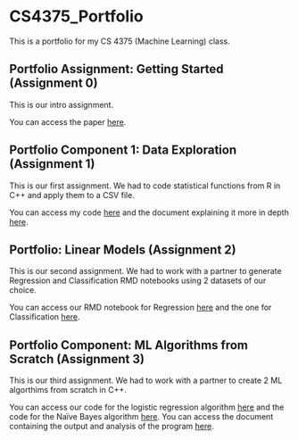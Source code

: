 # CS4375_Portfolio
This is a portfolio for my CS 4375 (Machine Learning) class.

## Portfolio Assignment: Getting Started (Assignment 0)
This is our intro assignment.

You can access the paper [here](https://github.com/aaryapatil01/CS4375_Portfolio/blob/main/Assignment%200/Overview_of_ML_Aarya_Patil.pdf).

## Portfolio Component 1: Data Exploration (Assignment 1)
This is our first assignment. We had to code statistical functions from R in C++ and apply them to a CSV file.

You can access my code [here](https://github.com/aaryapatil01/CS4375_Portfolio/blob/main/Assignment%201/main.cpp) and the document explaining it more in depth [here](https://github.com/aaryapatil01/CS4375_Portfolio/blob/main/Assignment%201/Assignment_1_Data_Exploration_Explanation.pdf).

## Portfolio: Linear Models (Assignment 2)
This is our second assignment. We had to work with a partner to generate Regression and Classification RMD notebooks using 2 datasets of our choice. 

You can access our RMD notebook for Regression [here](https://github.com/aaryapatil01/CS4375_Portfolio/blob/main/Assignment%202/ML_Regression.pdf) and the one for Classification [here](https://github.com/aaryapatil01/CS4375_Portfolio/blob/main/Assignment%202/ML_Classification.pdf).

## Portfolio Component: ML Algorithms from Scratch (Assignment 3)
This is our third assignment. We had to work with a partner to create 2 ML algorthims from scratch in C++. 

You can access our code for the logistic regression algorithm [here](https://github.com/aaryapatil01/CS4375_Portfolio/blob/main/Assignment%203/Logistic_Regression.cpp) and the code for the Naïve Bayes algorithm [here](https://github.com/aaryapatil01/CS4375_Portfolio/blob/main/Assignment%203/Naive_Bayes.cpp). You can access the document containing the output and analysis of the program [here](https://github.com/aaryapatil01/CS4375_Portfolio/blob/main/Assignment%203/ML_Algorithms_From_Scratch.pdf).
